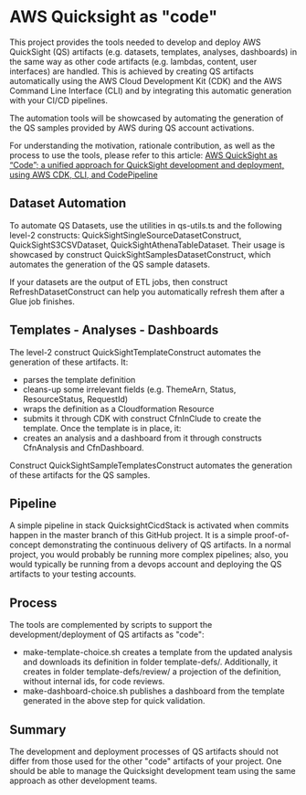 # AWS Quicksight as "code" 

This project provides the tools needed to develop and deploy AWS QuickSight (QS) artifacts (e.g. datasets, templates, analyses, dashboards) in the same way as other code artifacts (e.g. lambdas, content, user interfaces) are handled. This is achieved by creating QS artifacts automatically using the AWS Cloud Development Kit (CDK) and the AWS Command Line Interface (CLI) and by integrating this automatic generation with your CI/CD pipelines.

The automation tools will be showcased by automating the generation of the QS samples provided by AWS during QS account activations. 

For understanding the motivation, rationale contribution, as well as the process to use the tools, please refer to this article:
[AWS QuickSight as “Code”; a unified approach for QuickSight development and deployment, using AWS CDK, CLI, and CodePipeline](https://medium.com/@gmournos/aws-quicksight-as-code-a-unified-approach-for-quicksight-development-and-deployment-using-aws-30bbb6bd253a)

## Dataset Automation

To automate QS Datasets, use the utilities in qs-utils.ts and the following level-2 constructs: QuickSightSingleSourceDatasetConstruct, QuickSightS3CSVDataset, QuickSightAthenaTableDataset. Their usage is showcased by construct  QuickSightSamplesDatasetConstruct, which automates the generation of the QS sample datasets. 

If your datasets are the output of ETL jobs, then construct RefreshDatasetConstruct can help you automatically refresh them after a Glue job finishes.

## Templates - Analyses - Dashboards

The level-2 construct QuickSightTemplateConstruct automates the generation of these artifacts. It:

* parses the template definition
* cleans-up some irrelevant fields (e.g. ThemeArn, Status, ResourceStatus, RequestId)
* wraps the definition as a Cloudformation Resource
* submits it through CDK with construct CfnInClude to create the template. Once the template is in place, it: 
* creates an analysis and a dashboard from it through constructs CfnAnalysis and CfnDashboard.

Construct QuickSightSampleTemplatesConstruct automates the generation of these artifacts for the QS samples.

## Pipeline

A simple pipeline in stack QuicksightCicdStack  is activated when commits happen in the master branch of this GitHub project. It is a simple proof-of-concept demonstrating the continuous delivery of QS artifacts. In a normal project, you would probably be running more complex pipelines; also, you would typically be running from a devops account and deploying the QS artifacts to your testing accounts.

## Process

The tools are complemented by scripts to support the development/deployment of QS artifacts as "code":
 
* make-template-choice.sh creates a template from the updated analysis and downloads its definition in folder template-defs/. Additionally, it creates in folder template-defs/review/ a projection of the definition, without internal ids, for code reviews. 
* make-dashboard-choice.sh publishes a dashboard from the template generated in the above step for quick validation.

## Summary
The development and deployment processes of QS artifacts should not differ from those used for the other "code" artifacts of your project. One should be able to manage the Quicksight development team using the same approach as other development teams.
